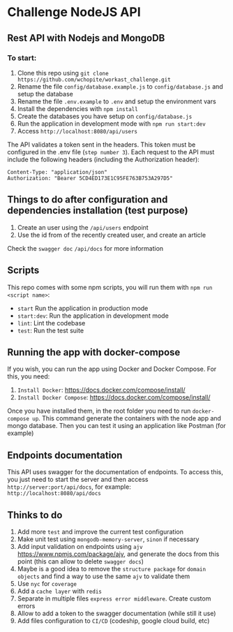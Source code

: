 # Challenge NodeJS API

## Rest API with Nodejs and MongoDB

### To start:

1. Clone this repo using `git clone https://github.com/wchopite/workast_challenge.git`
2. Rename the file `config/database.example.js` to `config/database.js` and setup the database
3. Rename the file `.env.example` to `.env` and setup the environment vars
4. Install the dependencies with `npm install`
5. Create the databases you have setup on `config/database.js`
6. Run the application in development mode with `npm run start:dev`
7. Access `http://localhost:8080/api/users`

The API validates a token sent in the headers. This token must be configured in the .env file (`step number 3`). Each request to the API must include the following headers (including the Authorization header):

```
Content-Type: "application/json"
Authorization: "Bearer 5CD4ED173E1C95FE763B753A297D5"
```

## Things to do after configuration and dependencies installation (test purpose)

1. Create an user using the `/api/users` endpoint
2. Use the id from of the recently created user, and create an article

Check the `swagger doc` `/api/docs` for more information

## Scripts

This repo comes with some npm scripts, you will run them with `npm run <script name>`:

- `start` Run the application in production mode
- `start:dev`: Run the application in development mode
- `lint`: Lint the codebase
- `test`: Run the test suite

## Running the app with docker-compose

If you wish, you can run the app using Docker and Docker Compose. For this, you need:

1. `Install Docker`: https://docs.docker.com/compose/install/
2. `Install Docker Compose`: https://docs.docker.com/compose/install/

Once you have installed them, in the root folder you need to run `docker-compose up`. This command generate the containers with the node app and mongo database. Then you can test it using an application like Postman (for example)

## Endpoints documentation

This API uses swagger for the documentation of endpoints. To access this, you just need to start the server and then access `http://server:port/api/docs`, for example:` http://localhost:8080/api/docs`

## Thinks to do

1. Add more `test` and improve the current test configuration
2. Make unit test using `mongodb-memory-server`, `sinon` if necessary
3. Add input validation on endpoints using `ajv` https://www.npmjs.com/package/ajv, and generate the docs from this point (this can allow to delete `swagger docs`)
4. Maybe is a good idea to remove the `structure package` for `domain objects` and find a way to use the same `ajv` to validate them
5. Use `nyc` for `coverage`
6. Add a `cache layer` with `redis`
7. Separate in multiple files `express error middleware`. Create custom errors
8. Allow to add a token to the swagger documentation (while still it use)
9. Add files configuration to `CI/CD` (codeship, google cloud build, etc)

